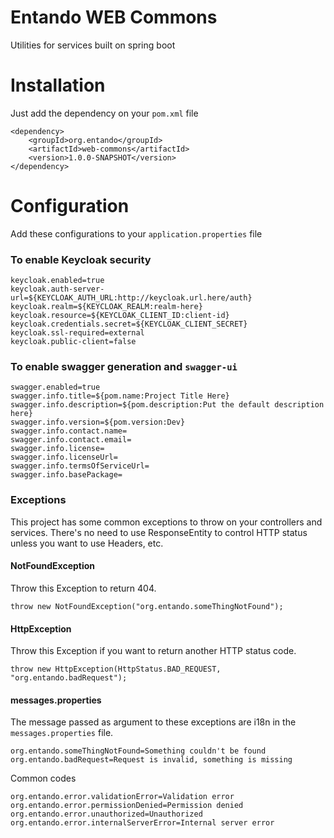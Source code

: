 # Entando WEB Commons
Utilities for services built on spring boot

# Installation
Just add the dependency on your `pom.xml` file
```
<dependency>
    <groupId>org.entando</groupId>
    <artifactId>web-commons</artifactId>
    <version>1.0.0-SNAPSHOT</version>
</dependency>
```

# Configuration
Add these configurations to your `application.properties` file

### To enable Keycloak security
```
keycloak.enabled=true
keycloak.auth-server-url=${KEYCLOAK_AUTH_URL:http://keycloak.url.here/auth}
keycloak.realm=${KEYCLOAK_REALM:realm-here}
keycloak.resource=${KEYCLOAK_CLIENT_ID:client-id}
keycloak.credentials.secret=${KEYCLOAK_CLIENT_SECRET}
keycloak.ssl-required=external
keycloak.public-client=false
```

### To enable swagger generation and `swagger-ui`
```
swagger.enabled=true
swagger.info.title=${pom.name:Project Title Here}
swagger.info.description=${pom.description:Put the default description here}
swagger.info.version=${pom.version:Dev}
swagger.info.contact.name=
swagger.info.contact.email=
swagger.info.license=
swagger.info.licenseUrl=
swagger.info.termsOfServiceUrl=
swagger.info.basePackage=
```


### Exceptions
This project has some common exceptions to throw on your controllers and services.
There's no need to use ResponseEntity to control HTTP status unless you want to use Headers, etc.

#### NotFoundException
Throw this Exception to return 404.

```
throw new NotFoundException("org.entando.someThingNotFound");
```

#### HttpException
Throw this Exception if you want to return another HTTP status code.

```
throw new HttpException(HttpStatus.BAD_REQUEST, "org.entando.badRequest");
```

#### messages.properties
The message passed as argument to these exceptions are i18n in the `messages.properties` file.

```
org.entando.someThingNotFound=Something couldn't be found
org.entando.badRequest=Request is invalid, something is missing
```

Common codes
```
org.entando.error.validationError=Validation error
org.entando.error.permissionDenied=Permission denied
org.entando.error.unauthorized=Unauthorized
org.entando.error.internalServerError=Internal server error
```